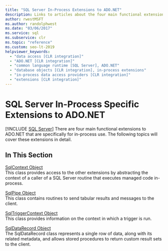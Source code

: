 ```yaml
---
title: "SQL Server In-Process Extensions to ADO.NET"
description: Links to articles about the four main functional extensions to ADO.NET that are specifically for in-process use.
author: rwestMSFT
ms.author: randolphwest
ms.date: "03/06/2017"
ms.service: sql
ms.subservice: clr
ms.topic: "reference"
ms.custom: seo-lt-2019
helpviewer_keywords:
  - "data access [CLR integration]"
  - "ADO.NET [CLR integration]"
  - "common language runtime [SQL Server], ADO.NET"
  - "database objects [CLR integration], in-process extensions"
  - "in-process data access providers [CLR integration]"
  - "extensions [CLR integration]"
---
```

# SQL Server In-Process Specific Extensions to ADO.NET
 [!INCLUDE [SQL Server](../../includes/applies-to-version/sqlserver.md)]
  There are four main functional extensions to ADO.NET that are specifically for in-process use. The following topics will cover these extensions in detail.  
  
## In This Section  
 [SqlContext Object](../../relational-databases/clr-integration-data-access-in-process-ado-net/sqlcontext-object.md)  
 This class provides access to the other extensions by abstracting the context of a caller of a SQL Server routine that executes managed code in-process.  
  
 [SqlPipe Object](../../relational-databases/clr-integration-data-access-in-process-ado-net/sqlpipe-object.md)  
 This class contains routines to send tabular results and messages to the client.  
  
 [SqlTriggerContext Object](../../relational-databases/clr-integration-data-access-in-process-ado-net/sqltriggercontext-object.md)  
 This class provides information on the context in which a trigger is run.  
  
 [SqlDataRecord Object](../../relational-databases/clr-integration-data-access-in-process-ado-net/sqldatarecord-object.md)  
 The SqlDataRecord class represents a single row of data, along with its related metadata, and allows stored procedures to return custom result sets to the client.  
  
  
